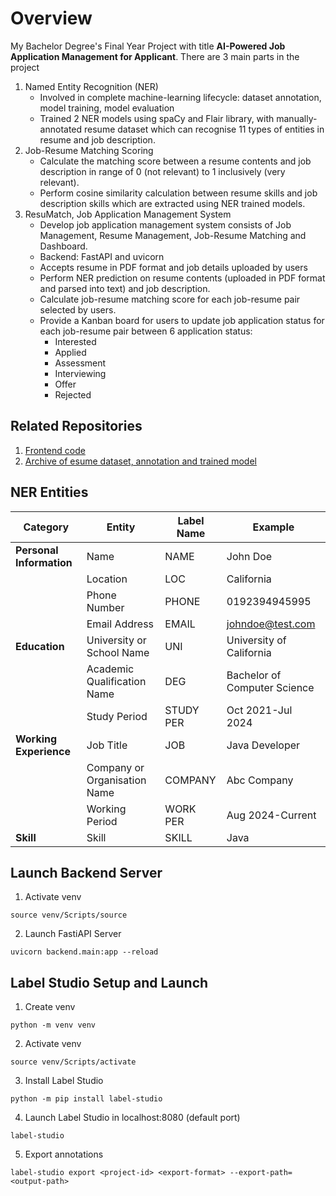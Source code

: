 # Overview
My Bachelor Degree's Final Year Project with title **AI-Powered Job Application Management for Applicant**. There are 3 main parts in the project
1. Named Entity Recognition (NER)
   - Involved in complete machine-learning lifecycle: dataset annotation, model training, model evaluation
   - Trained 2 NER models using spaCy and Flair library, with manually-annotated resume dataset which can recognise 11 types of entities in resume and job description.
2. Job-Resume Matching Scoring
   - Calculate the matching score between a resume contents and job description in range of 0 (not relevant) to 1 inclusively (very relevant).
   - Perform cosine similarity calculation between resume skills and job description skills which are extracted using NER trained models.
3. ResuMatch, Job Application Management System
   - Develop job application management system consists of Job Management, Resume Management, Job-Resume Matching and Dashboard.
   - Backend: FastAPI and uvicorn
   - Accepts resume in PDF format and job details uploaded by users
   - Perform NER prediction on resume contents (uploaded in PDF format and parsed into text) and job description.
   - Calculate job-resume matching score for each job-resume pair selected by users.
   - Provide a Kanban board for users to update job application status for each job-resume pair between 6 application status:
     - Interested
     - Applied
     - Assessment
     - Interviewing
     - Offer
     - Rejected

## Related Repositories
1. [Frontend code](https://github.com/chewzzz1014/fyp-frontend)
2. [Archive of esume dataset, annotation and trained model](https://github.com/chewzzz1014/fyp-ner-archive)

## NER Entities
| Category            | Entity                      | Label Name  | Example                     |
|---------------------|-----------------------------|-------------|-----------------------------|
| **Personal Information** | Name                        | NAME        | John Doe                    |
|                     | Location                    | LOC         | California                  |
|                     | Phone Number                | PHONE       | 0192394945995               |
|                     | Email Address               | EMAIL       | johndoe@test.com            |
| **Education**       | University or School Name   | UNI         | University of California    |
|                     | Academic Qualification Name | DEG         | Bachelor of Computer Science|
|                     | Study Period                | STUDY PER   | Oct 2021-Jul 2024           |
| **Working Experience** | Job Title                   | JOB         | Java Developer              |
|                     | Company or Organisation Name| COMPANY     | Abc Company                 |
|                     | Working Period              | WORK PER    | Aug 2024-Current            |
| **Skill**           | Skill                       | SKILL       | Java                        |

## Launch Backend Server
1. Activate venv
```
source venv/Scripts/source
```
2. Launch FastiAPI Server
```
uvicorn backend.main:app --reload
```

## Label Studio Setup and Launch
1. Create venv
```
python -m venv venv
```
2. Activate venv
```
source venv/Scripts/activate
```
3. Install Label Studio
```
python -m pip install label-studio
```
4. Launch Label Studio in localhost:8080 (default port)
```
label-studio
```
5. Export annotations
```
label-studio export <project-id> <export-format> --export-path=<output-path>
```